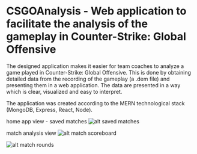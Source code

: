 # CSGOAnalysis - Web application to facilitate the analysis of the gameplay in Counter-Strike: Global Offensive

The designed application makes it easier for team coaches to analyze a game played in Counter-Strike: Global Offensive. This is done by obtaining detailed data from the recording of the gameplay (a .dem file) and presenting them in a web application. The data are presented in a way which is clear, visualized and easy to interpret. 

The application was created according to the MERN technological stack (MongoDB, Express, React, Node).

home app view - saved matches
![alt saved matches](https://lh3.googleusercontent.com/pw/ACtC-3c4dEIQNHpakU3ucNu3cLkLL5wkPrWziKcpRN0CEUXzKNCuHPBgpb4zpW8-qlL-k0j57pwN730HlGsMUgWY3mPCeMm04d7EWLYU6t2UX5X0gyyXz_fucg-5dzmPo9hOsCsYss2k1nHxrbh4jGOVvg9Hcg=w1488-h667-no)

match analysis view
![alt match scoreboard](https://lh3.googleusercontent.com/pw/ACtC-3d1cCxxMI6NofAtOBTe7HofEjWWJMA4lbiRy6KNxPjMPYk4xOlMHL8N0NSTVRTp4Vtigjd9oRiCoUrz5DycW6mdrz4b5ESB4kPr5PawSc42mq5LjakcnIPCBosS8K2yCuXV0tvilmL8qsO13b0FIYgGEQ=w1491-h870-no)

![alt match rounds](https://lh3.googleusercontent.com/pw/ACtC-3dNCtG_B3ixI3u6g3vwBuwRmAiN3-44-064RcI6ZE0yqkLV6nC0m06FjlVWekcfnmYohS00sk3t3xJSkqoo26SutULuBIbku0q3NH9E4J5vPBYUzgPvWNUpHtp-PAA9eQXyQu18RepppbJS7wTVkCCC_A=w1490-h879-no)
